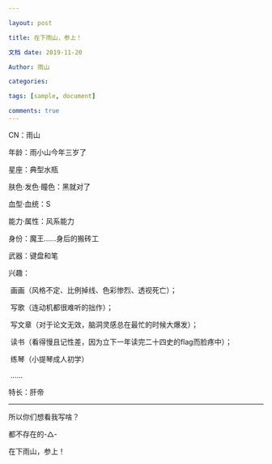 ```yaml
---

layout: post 

title: 在下雨山，参上！

文档 date: 2019-11-20 

Author: 雨山 

categories:  

tags: [sample, document] 

comments: true 
---
```




CN：雨山

年龄：雨小山今年三岁了

星座：典型水瓶

肤色·发色·瞳色：黑就对了

血型·血统：S

能力·属性：风系能力

身份：魔王……身后的搬砖工

武器：键盘和笔

兴趣：

​			画画（风格不定、比例掉线、色彩惨烈、透视死亡）；

​			写歌（连动机都很难听的拙作）；

​			写文章（对于论文无效，脑洞灵感总在最忙的时候大爆发）；

​			读书（看得慢且记性差，因为立下一年读完二十四史的flag而脸疼中）；

​			练琴（小提琴成人初学）

​			……

特长：肝帝

---



所以你们想看我写啥？

都不存在的-△-

在下雨山，参上！